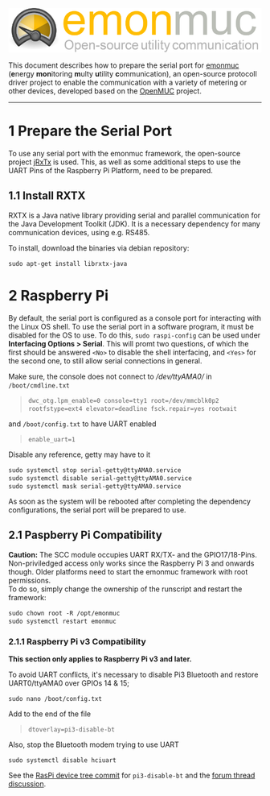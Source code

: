 ![emonmuc header](img/emonmuc-logo.png)

This document describes how to prepare the serial port for [emonmuc](https://github.com/isc-konstanz/emonmuc/) (**e**nergy **mon**itoring **m**ulty **u**tility **c**ommunication), an open-source protocoll driver project to enable the communication with a variety of metering or other devices, developed based on the [OpenMUC](https://www.openmuc.org/) project.


---------------

# 1 Prepare the Serial Port

To use any serial port with the emonmuc framework, the open-source project [jRxTx](https://github.com/openmuc/jrxtx) is used. This, as well as some additional steps to use the UART Pins of the Raspberry Pi Platform, need to be prepared.


## 1.1 Install RXTX 

RXTX is a Java native library providing serial and parallel communication for the Java Development Toolkit (JDK). It is a necessary dependency for many communication devices, using e.g. RS485.

To install, download the binaries via debian repository:

~~~
sudo apt-get install librxtx-java
~~~


# 2 Raspberry Pi

By default, the serial port is configured as a console port for interacting with the Linux OS shell. To use the serial port in a software program, it must be disabled for the OS to use.
To do this, `sudo raspi-config` can be used under **Interfacing Options > Serial**. This will promt two questions, of which the first should be answered `<No>` to disable the shell interfacing, and `<Yes>` for the second one, to still allow serial connections in general.

Make sure, the console does not connect to */dev/ttyAMA0/* in `/boot/cmdline.txt`

>     dwc_otg.lpm_enable=0 console=tty1 root=/dev/mmcblk0p2 rootfstype=ext4 elevator=deadline fsck.repair=yes rootwait

and `/boot/config.txt` to have UART enabled

>     enable_uart=1

Disable any reference, getty may have to it

~~~
sudo systemctl stop serial-getty@ttyAMA0.service
sudo systemctl disable serial-getty@ttyAMA0.service
sudo systemctl mask serial-getty@ttyAMA0.service
~~~

As soon as the system will be rebooted after completing the dependency configurations, the serial port will be prepared to use.

## 2.1 Paspberry Pi Compatibility

**Caution:** The SCC module occupies UART RX/TX- and the GPIO17/18-Pins. Non-priviledged access only works since the Raspberry Pi 3 and onwards though. Older platforms need to start the emonmuc framework with root permissions.  
To do so, simply change the ownership of the runscript and restart the framework:

~~~
sudo chown root -R /opt/emonmuc
sudo systemctl restart emonmuc
~~~


### 2.1.1 Raspberry Pi v3 Compatibility


**This section only applies to Raspberry Pi v3 and later.**

To avoid UART conflicts, it's necessary to disable Pi3 Bluetooth and restore UART0/ttyAMA0 over GPIOs 14 & 15;

~~~
sudo nano /boot/config.txt
~~~

Add to the end of the file

>     dtoverlay=pi3-disable-bt

Also, stop the Bluetooth modem trying to use UART

~~~
sudo systemctl disable hciuart
~~~

See the [RasPi device tree commit](https://github.com/raspberrypi/firmware/commit/845eb064cb52af00f2ea33c0c9c54136f664a3e4) for `pi3-disable-bt` and the [forum thread discussion](https://www.raspberrypi.org/forums/viewtopic.php?f=107&t=138223).


